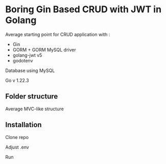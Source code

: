 # Boring Gin Based CRUD with JWT in Golang

Average starting point for CRUD application with :

- Gin
- GORM + GORM MySQL driver
- golang-jwt v5
- godotenv

Database using MySQL

Go v 1.22.3

## Folder structure

Average MVC-like structure

## Installation

Clone repo

Adjust .env

Run
